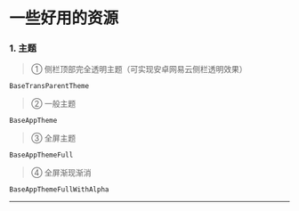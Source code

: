 # 一些好用的资源

### 1. 主题
>① 侧栏顶部完全透明主题（可实现安卓网易云侧栏透明效果）
>
    BaseTransParentTheme
>
>② 一般主题
>
    BaseAppTheme
>
>③ 全屏主题
>
    BaseAppThemeFull
>
>④ 全屏渐现渐消
>
    BaseAppThemeFullWithAlpha
***